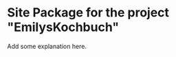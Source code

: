 Site Package for the project "EmilysKochbuch"
==============================================================

Add some explanation here.
